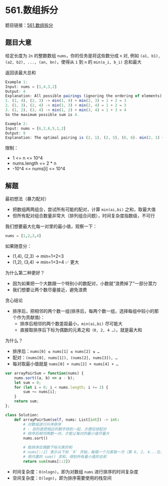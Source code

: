 # 561.数组拆分

题目链接：[561.数组拆分](https://leetcode.cn/problems/array-partition/)

## 题目大意

给定长度为 `2n` 的整数数组 `nums`，你的任务是将这些数分成 `n` 对, 例如 `(a1, b1), (a2, b2), ..., (an, bn)`，使得从 `1` 到 `n` 的 `min(a_i, b_i)` 总和最大

返回该最大总和 

```js
Example 1:
Input: nums = [1,4,3,2]
Output: 4
Explanation: All possible pairings (ignoring the ordering of elements) are:
1. (1, 4), (2, 3) -> min(1, 4) + min(2, 3) = 1 + 2 = 3
2. (1, 3), (2, 4) -> min(1, 3) + min(2, 4) = 1 + 2 = 3
3. (1, 2), (3, 4) -> min(1, 2) + min(3, 4) = 1 + 3 = 4
So the maximum possible sum is 4.

Example 2:
Input: nums = [6,2,6,5,1,2]
Output: 9
Explanation: The optimal pairing is (2, 1), (2, 5), (6, 6). min(2, 1) + min(2, 5) + min(6, 6) = 1 + 2 + 6 = 9.
```

限制：
- 1 <= n <= 10^4
- nums.length == 2 * n
- -10^4 <= nums[i] <= 10^4

## 解题

最初想法（暴力配对）
- 把数组两两组合，尝试所有可能的配对，计算 `min(ai,bi)` 之和，取最大值
- 但所有配对组合数量非常大（排列组合问题），时间复杂度指数级，不可行

我们想要最大化每一对里的最小值，观察一下：
```python
nums = [1,2,3,4]
```

如果随意分：
- (1,4), (2,3) → min=1+2=3
- (1,2), (3,4) → min=1+3=4 ✅ 更大

为什么第二种更好？
- 因为如果把一个大数跟一个特别小的数配对，小数就“浪费掉了”一部分潜力
- 我们想要让两个数尽量接近，避免浪费

贪心结论
- 排序后，把相邻的两个数一组(排序后，每两个数一组，选择每组中较小的那个作为贡献值)：
  - 排序后相邻的两个数差距最小，`min(ai,bi)` 尽可能大
  - 直接取排序后下标为偶数的元素之和`（0, 2, 4 …）`，就是最大和

为什么？
- 排序后：`nums[0] ≤ nums[1] ≤ nums[2] ≤ …`
- 配对：`(nums[0], nums[1]), (nums[2], nums[3]), …`
- 每对取最小值就是 `nums[0] + nums[2] + nums[4] + …`

```js
var arrayPairSum = function(nums) {
    nums.sort((a, b) => a - b);
    let sum = 0;
    for (let i = 0; i < nums.length; i += 2) {
        sum += nums[i];
    }
    return sum;
};
```
```python
class Solution:
    def arrayPairSum(self, nums: List[int]) -> int:  
        # 对数组进行升序排序
        # - 目的是把相近的数字排到一起，方便后续配对
        # 排序后相邻两数一对，才能让每对的最小值尽量大
        nums.sort()

        # 取排序后偶数下标元素的和
        # nums[::2] 表示从下标 `0` 开始，每隔一个元素取一次（第 0, 2, 4...位，即每对中较小的数） → 正好是每一对的最小值
        # 用内置的 sum() 求和，得到所有最小值的总和
        return sum(nums[::2])
```

- 时间复杂度：`O(nlogn)`，即为对数组 `nums` 进行排序的时间复杂度
- 空间复杂度：`O(logn)`，即为排序需要使用的栈空间